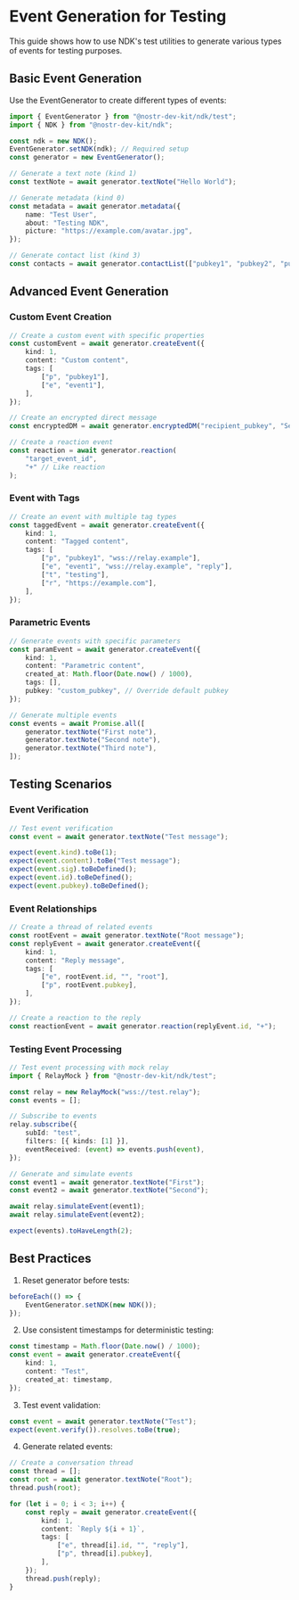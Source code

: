 # Event Generation for Testing

This guide shows how to use NDK's test utilities to generate various types of events for testing purposes.

## Basic Event Generation

Use the EventGenerator to create different types of events:

```typescript
import { EventGenerator } from "@nostr-dev-kit/ndk/test";
import { NDK } from "@nostr-dev-kit/ndk";

const ndk = new NDK();
EventGenerator.setNDK(ndk); // Required setup
const generator = new EventGenerator();

// Generate a text note (kind 1)
const textNote = await generator.textNote("Hello World");

// Generate metadata (kind 0)
const metadata = await generator.metadata({
    name: "Test User",
    about: "Testing NDK",
    picture: "https://example.com/avatar.jpg",
});

// Generate contact list (kind 3)
const contacts = await generator.contactList(["pubkey1", "pubkey2", "pubkey3"]);
```

## Advanced Event Generation

### Custom Event Creation

```typescript
// Create a custom event with specific properties
const customEvent = await generator.createEvent({
    kind: 1,
    content: "Custom content",
    tags: [
        ["p", "pubkey1"],
        ["e", "event1"],
    ],
});

// Create an encrypted direct message
const encryptedDM = await generator.encryptedDM("recipient_pubkey", "Secret message");

// Create a reaction event
const reaction = await generator.reaction(
    "target_event_id",
    "+" // Like reaction
);
```

### Event with Tags

```typescript
// Create an event with multiple tag types
const taggedEvent = await generator.createEvent({
    kind: 1,
    content: "Tagged content",
    tags: [
        ["p", "pubkey1", "wss://relay.example"],
        ["e", "event1", "wss://relay.example", "reply"],
        ["t", "testing"],
        ["r", "https://example.com"],
    ],
});
```

### Parametric Events

```typescript
// Generate events with specific parameters
const paramEvent = await generator.createEvent({
    kind: 1,
    content: "Parametric content",
    created_at: Math.floor(Date.now() / 1000),
    tags: [],
    pubkey: "custom_pubkey", // Override default pubkey
});

// Generate multiple events
const events = await Promise.all([
    generator.textNote("First note"),
    generator.textNote("Second note"),
    generator.textNote("Third note"),
]);
```

## Testing Scenarios

### Event Verification

```typescript
// Test event verification
const event = await generator.textNote("Test message");

expect(event.kind).toBe(1);
expect(event.content).toBe("Test message");
expect(event.sig).toBeDefined();
expect(event.id).toBeDefined();
expect(event.pubkey).toBeDefined();
```

### Event Relationships

```typescript
// Create a thread of related events
const rootEvent = await generator.textNote("Root message");
const replyEvent = await generator.createEvent({
    kind: 1,
    content: "Reply message",
    tags: [
        ["e", rootEvent.id, "", "root"],
        ["p", rootEvent.pubkey],
    ],
});

// Create a reaction to the reply
const reactionEvent = await generator.reaction(replyEvent.id, "+");
```

### Testing Event Processing

```typescript
// Test event processing with mock relay
import { RelayMock } from "@nostr-dev-kit/ndk/test";

const relay = new RelayMock("wss://test.relay");
const events = [];

// Subscribe to events
relay.subscribe({
    subId: "test",
    filters: [{ kinds: [1] }],
    eventReceived: (event) => events.push(event),
});

// Generate and simulate events
const event1 = await generator.textNote("First");
const event2 = await generator.textNote("Second");

await relay.simulateEvent(event1);
await relay.simulateEvent(event2);

expect(events).toHaveLength(2);
```

## Best Practices

1. Reset generator before tests:

```typescript
beforeEach(() => {
    EventGenerator.setNDK(new NDK());
});
```

2. Use consistent timestamps for deterministic testing:

```typescript
const timestamp = Math.floor(Date.now() / 1000);
const event = await generator.createEvent({
    kind: 1,
    content: "Test",
    created_at: timestamp,
});
```

3. Test event validation:

```typescript
const event = await generator.textNote("Test");
expect(event.verify()).resolves.toBe(true);
```

4. Generate related events:

```typescript
// Create a conversation thread
const thread = [];
const root = await generator.textNote("Root");
thread.push(root);

for (let i = 0; i < 3; i++) {
    const reply = await generator.createEvent({
        kind: 1,
        content: `Reply ${i + 1}`,
        tags: [
            ["e", thread[i].id, "", "reply"],
            ["p", thread[i].pubkey],
        ],
    });
    thread.push(reply);
}
```

